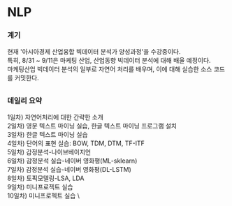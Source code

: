 # NLP
### 계기

 현재 '아시아경제 산업융합 빅데이터 분석가 양성과정'을 수강중이다.\
 특히, 8/31 ~ 9/11은 마케팅 산업, 산업동향 빅데이터 분석에 대해 배울 예정이다.\
 마케팅산업 빅데이터 분석의 일부로 자연어 처리를 배우며, 이에 대해 실습한 소스 코드를 커밋한다.
 
##
### 데일리 요약

1일차) 자연어처리에 대한 간략한 소개 \
2일차) 영문 텍스트 마이닝 실습, 한글 텍스트 마이닝 프로그램 설치 \
3일차) 한글 텍스트 마이닝 실습\
4일차) 단어의 표현 실습: BOW, TDM, DTM, TF-ITF\
5일차) 감정분석-나이브베이지언\
6일차) 감정분석 실습-네이버 영화평(ML-sklearn)\
7일차) 감정분석 실습-네이버 영화평(DL-LSTM)\
8일차) 토픽모델링-LSA, LDA \
9일차) 미니프로젝트 실습 \
10일차) 미니프로젝트 실습 \
